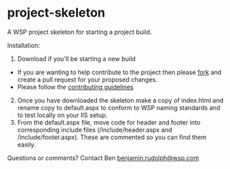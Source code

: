 # project-skeleton
A WSP project skeleton for starting a project build.

Installation:

1. Download if you'll be starting a new build
  + If you are wanting to help contribute to the project then please [fork](https://help.github.com/articles/fork-a-repo/) and create a pull request for your proposed changes.
  + Please follow the [contributing guidelines](.github/CONTRIBUTING.md)
2. Once you have downloaded the skeleton make a copy of index.html and rename copy to default.aspx to conform to WSP naming standards and to test locally on your IIS setup.
3. From the default.aspx file, move code for header and footer into corresponding include files (/include/header.aspx and /include/footer.aspx). These are commented so you can find them easily.

Questions or comments? Contact Ben <benjamin.rudolph@wsp.com>
